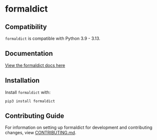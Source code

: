 # formaldict

## Compatibility

`formaldict` is compatible with Python 3.9 - 3.13.

## Documentation

[View the formaldict docs here](https://formaldict.readthedocs.io/)

## Installation

Install `formaldict` with:

    pip3 install formaldict

## Contributing Guide

For information on setting up formaldict for development and contributing changes, view [CONTRIBUTING.md](CONTRIBUTING.md).
